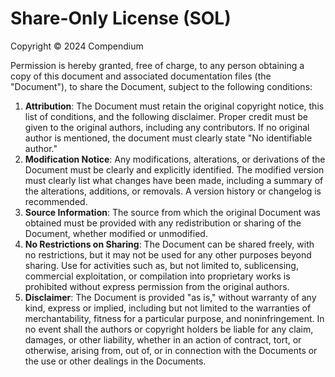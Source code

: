 # Share-Only License (SOL)

Copyright © 2024 Compendium

Permission is hereby granted, free of charge, to any person obtaining a copy of this document and associated documentation files (the "Document"), to share the Document, subject to the following conditions:

1. **Attribution**: The Document must retain the original copyright notice, this list of conditions, and the following disclaimer. Proper credit must be given to the original authors, including any contributors. If no original author is mentioned, the document must clearly state "No identifiable author."
2. **Modification Notice**: Any modifications, alterations, or derivations of the Document must be clearly and explicitly identified. The modified version must clearly list what changes have been made, including a summary of the alterations, additions, or removals. A version history or changelog is recommended.
3. **Source Information**: The source from which the original Document was obtained must be provided with any redistribution or sharing of the Document, whether modified or unmodified.
4. **No Restrictions on Sharing**: The Document can be shared freely, with no restrictions, but it may not be used for any other purposes beyond sharing. Use for activities such as, but not limited to, sublicensing, commercial exploitation, or compilation into proprietary works is prohibited without express permission from the original authors.
5. **Disclaimer**: The Document is provided "as is," without warranty of any kind, express or implied, including but not limited to the warranties of merchantability, fitness for a particular purpose, and noninfringement. In no event shall the authors or copyright holders be liable for any claim, damages, or other liability, whether in an action of contract, tort, or otherwise, arising from, out of, or in connection with the Documents or the use or other dealings in the Documents.

